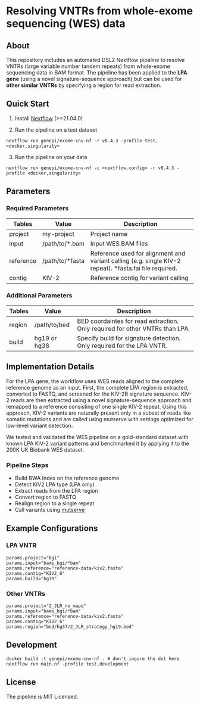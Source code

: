 # Resolving VNTRs from whole-exome sequencing (WES) data

## About
This repository includes an automated DSL2 Nextflow pipeline to resolve VNTRs (large variable number tandem repeats) from whole-exome sequencing data in BAM format.
The pipeline has been applied to the **LPA gene** (using a novel signature-sequence approach) but can be used for **other similar VNTRs** by specifying a region for read extraction.


## Quick Start

1) Install [Nextflow](https://www.nextflow.io/docs/latest/getstarted.html#installation) (>=21.04.0)

2) Run the pipeline on a test dataset

```
nextflow run genepi/exome-cnv-nf -r v0.4.3 -profile test,<docker,singularity>
```

3) Run the pipeline on your data

```
nextflow run genepi/exome-cnv-nf -c <nextflow.config> -r v0.4.3 -profile <docker,singularity>
```


## Parameters
### Required Parameters
| Tables        | Value           | Description  |
| ------------- |-------------| -------------|
| project       | my-project | Project name |
| input      |  /path/to/*.bam     |  Input WES BAM files |
| reference | /path/to/*fasta  |  Reference used for alignment and variant calling (e.g. single KIV-2 repeat). *fasta.fai file required. |
| contig |  KIV-2 |    Reference contig for variant calling  |

### Additional Parameters
| Tables        | Value           | Description  |
| ------------- |-------------| -------------|
| region | /path/to/bed   |  BED coordaintes for read extraction. Only required for other VNTRs than LPA. |
| build | hg19 or hg38    |  Specify build for signature detection. Only required for the LPA VNTR. |

## Implementation Details
For the LPA gene, the workflow uses WES reads aligned to the complete reference genome as an input. First, the complete LPA region is extracted, converted to FASTQ, and screened for the KIV-2B signature sequence. KIV-2 reads are then extracted using a novel signature-sequence approach and remapped to a reference consisting of one single KIV-2 repeat. Using this approach, KIV-2 variants are naturally present only in a subset of reads like somatic mutations and are called using mutserve with settings optimized for low-level variant detection.

We tested and validated the WES pipeline on a gold-standard dataset with known LPA KIV-2 variant patterns and benchmarked it by applying it to the 200K UK Biobank WES dataset.


### Pipeline Steps
* Build BWA Index on the reference genome
* Detect KIV2 LPA type (LPA only)
* Extract reads from the LPA region
* Convert region to FASTQ
* Realign region to a single repeat
* Call variants using [mutserve](https://github.com/seppinho/mutserve)

## Example Configurations

### LPA VNTR
```
params.project="bgi"
params.input="bams_bgi/*bam"
params.reference="reference-data/kiv2.fasta"
params.contig="KIV2_6"
params.build="hg19"
```

### Other VNTRs
```
params.project="2_JLR_no_mapq"
params.input="bams_bgi/*bam"
params.reference="reference-data/kiv2.fasta"
params.contig="KIV2_6"
params.region="bed/hg37/2_JLR_strategy_hg19.bed"
```



## Development

```
docker build -t genepi/exome-cnv-nf . # don't ingore the dot here
nextflow run main.nf -profile test,development
```

## License
The pipeline is MIT Licensed.
